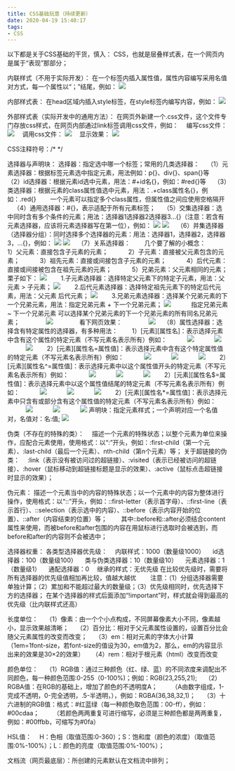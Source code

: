 ```yaml
---
title: CSS基础玩意（持续更新）
date: 2020-04-19 15:40:17
tags:
- CSS
---
```

以下都是关于CSS基础的干货，慎入：
CSS，也就是层叠样式表，在一个网页内是属于“表现”那部分；

内联样式（不用于实际开发）：
在一个标签内插入属性值，属性内容编写采用名值对方式，每一个属性以“；”结尾，例如：
![](1.JPG)

内部样式表：
在head区域内插入style标签，在style标签内编写内容，例如：
![](2.JPG)
<!--more-->
外部样式表（实际开发中的通用方法）：
在网页外新建一个.css文件，这个文件专门存放css样式，在网页内部通过link标签调用css文件，例如：
&#8195;编写css文件：
![](3.JPG)
&#8195;调用css文件：
![](4.JPG)
&#8195;显示效果：
![](5.JPG)

CSS注释符号：/* */

选择器与声明块：
选择器：指定选中哪一个标签；常用的几类选择器：
&#8195;（1）元素选择器：根据标签元素选中指定元素，用法例如：p{}、div{}、span{}等
&#8195;（2）id选择器：根据元素id选中元素，用法：#+id名{}，例如：#red{}等
&#8195;（3）类选择器：根据元素的class属性值选中元素，用法：.+class属性名{}，例如：.red{}
&#8195;&#8195;一个元素可以指定多个class属性，但属性值之间应使用空格隔开
&#8195;（4）通用选择器：#{}，表示适配于所有元素标签；
&#8195;（5）交集选择器：选中同时含有多个条件的元素；用法：选择器1选择器2选择器3...{}（注意：若含有元素选择器，应该将元素选择器写在第一位），例如：
![](7.JPG)
![](8.JPG)
&#8195;（6）并集选择器（选择器分组）：同时选择多个选择器的元素：用法：选择器1，选择器2，选择器3，...{}，例如：
![](9.JPG)
![](10.JPG)
&#8195;（7）关系选择器：
&#8195;&#8195;几个要了解的小概念：
&#8195;&#8195;&#8195;1）父元素：直接包含子元素的元素；
&#8195;&#8195;&#8195;2）子元素：直接被父元素包含的元素；
&#8195;&#8195;&#8195;3）祖先元素：直接或间接包含子元素的元素；
&#8195;&#8195;&#8195;4）后代元素：直接或间接被包含在祖先元素的元素；
&#8195;&#8195;&#8195;5）兄弟元素：父元素相同的元素；
栗子如下：
![](11.JPG)
&#8195;&#8195;1.子元素选择器：选择特定父元素下的特定子元素，用法：父元素 > 子元素；
![](12.JPG)
&#8195;&#8195;2.后代元素选择器：选择特定祖先元素下的特定后代元素，用法：父元素 后代元素；
![](13.JPG)
&#8195;&#8195;3.兄弟元素选择器：选择某个兄弟元素的下一个兄弟元素，用法：指定兄弟元素 + 下一个兄弟元素；
![](14.JPG)
&#8195;&#8195;&#8195;指定兄弟元素 ~ 下一个兄弟元素 可以选择某个兄弟元素的下一个兄弟元素的所有同名兄弟元素；
&#8195;&#8195;&#8195;&#8195;![](15.JPG)
&#8195;&#8195;&#8195;&#8195;看下网页效果：
&#8195;&#8195;&#8195;&#8195;![](16.JPG)
&#8195;（8）属性选择器：选择含有特定属性的选择器，有多种用法：
&#8195;&#8195;1）[元素][属性名]：表示选择元素中含有这个属性的特定元素（不写元素名表示所有）例如：
&#8195;&#8195;&#8195;![](17.JPG)
&#8195;&#8195;&#8195;![](17-1.JPG)
&#8195;&#8195;&#8195;![](17-2.JPG)
&#8195;&#8195;2）[元素][属性名=属性值]：表示选择元素中含有这个特定属性值的特定元素（不写元素名表示所有）例如：
&#8195;&#8195;&#8195;![](18.JPG)
&#8195;&#8195;&#8195;![](18-1.JPG)
&#8195;&#8195;&#8195;![](18-2.JPG)
&#8195;&#8195;2）[元素][属性名^=属性值]：表示选择元素中以这个属性值开头的特定元素（不写元素名表示所有）例如：
&#8195;&#8195;&#8195;![](19.JPG)
&#8195;&#8195;&#8195;![](19-1.JPG)
&#8195;&#8195;&#8195;![](19-2.JPG)
&#8195;&#8195;2）[元素][属性名$=属性值]：表示选择元素中以这个属性值结尾的特定元素（不写元素名表示所有）例如：
&#8195;&#8195;&#8195;![](20.JPG)
&#8195;&#8195;&#8195;![](20-1.JPG)
&#8195;&#8195;&#8195;![](20-2.JPG)
&#8195;&#8195;2）[元素][属性名*=属性值]：表示选择元素中只含有或部分含有这个属性值的特定元素（不写元素名表示所有）例如：
&#8195;&#8195;&#8195;![](21.JPG)
&#8195;&#8195;&#8195;![](21-1.JPG)
&#8195;&#8195;&#8195;![](21-2.JPG)
声明块：指定元素样式；一个声明对应一个名值对，名值对：名:值;
![](6.JPG)

伪类（不存在的特殊的类）：
&#8195;描述一个元素的特殊状态；以整个元素为单位来操作，应配合元素使用，使用格式：以“:”开头，例如：:first-child（第一个元素）、:last-child（最后一个元素）、nth-child（第n个元素）等；
关于超链接的伪类：
&#8195;:link（表示没有被访问过的超链接）、:visited（表示已经被访问的超链接）、:hover（鼠标移动到超链接标题是显示的效果）、:active（鼠标点击超链接时显示的效果）；

伪元素：
描述一个元素当中的内容的特殊状态；以一个元素中的内容为整体进行操作，使用格式：以“::”开头，例如：::first-letter（表示首字母）、::first-line（表示首行）、::selection（表示选中的内容）、::before（表示内容开始的位置）、::after（内容结束的位置）等；
&#8195;&#8195;其中::before和::after必须结合content属性来使用，而被before和after包围的内容在用鼠标进行选取时会被选到，而before和after的内容则不会被选中；

选择器权重：
各类型选择器优先级：
&#8195;内联样式：1000（数量级1000）
&#8195;id选择器：100（数量级100）
&#8195;类与伪类选择器：10（数量级10）
&#8195;元素选择器：1（数量级1）
&#8195;通配选择器：0
&#8195;继承的样式：无优先级
在比较优先级时，需要将所有选择器的优先级值相加再比较，值越大越优
&#8195;&#8195;注意：（1）分组选择器需要单独计算；（2）累加和不能超过最大的数量级；（3）优先级相同时，优先选择下方的选择器；
在某个选择器的样式后面添加“!important”时，样式就会得到最高的优先级（比内联样式还高）

长度单位：
&#8195;（1）像素：由一个个小点构成，不同屏幕像素大小不同，像素越小，显示效果越清晰；
&#8195;（2）百分比：相对于父元素属性设置的，设置百分比会随父元素属性的改变而改变；
&#8195;（3）em：相对元素的字体大小计算
&#8195;&#8195;（1em=1font-size，若font-size的值设为30，em值为2，那么，em的内容显示出来的效果是30×2的效果）
&#8195;（4）rem：相对于根元素（html）改变而改变

颜色单位：
&#8195;（1）RGB值：通过三种颜色（红、绿、蓝）的不同浓度来调配出不同颜色，每一种颜色范围:0-255（0-100%)；例如：RGB(23,255,21);
&#8195;（2）RGBA值：在RGB的基础上，增加了颜色的不透明度A；
&#8195;&#8195;（A由数字组成，1-完成不透明，0-完全透明，.5-半透明，），例如：RGBA(36,38,32,1)；
&#8195;（3）十六进制的RGB值：格式：#红蓝绿（每一种颜色取色范围：00-ff），例如：#00cdaa；
&#8195;&#8195;（若颜色两两重复可进行缩写，必须是三种颜色都是两两重复，例如：#00ffbb，可缩写为#0fa）

HSL值：
&#8195;H：色相（取值范围:0-360）；S：饱和度（颜色的浓度）（取值范围:0%-100%）；L：颜色的亮度（取值范围:0%-100%）；

文档流（网页最底层）：所创建的元素默认在文档流中排列；
